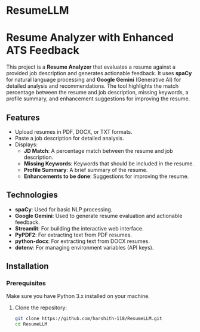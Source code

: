 # ResumeLLM

# Resume Analyzer with Enhanced ATS Feedback

This project is a **Resume Analyzer** that evaluates a resume against a provided job description and generates actionable feedback. It uses **spaCy** for natural language processing and **Google Gemini** (Generative AI) for detailed analysis and recommendations. The tool highlights the match percentage between the resume and job description, missing keywords, a profile summary, and enhancement suggestions for improving the resume.

## Features
- Upload resumes in PDF, DOCX, or TXT formats.
- Paste a job description for detailed analysis.
- Displays:
  - **JD Match**: A percentage match between the resume and job description.
  - **Missing Keywords**: Keywords that should be included in the resume.
  - **Profile Summary**: A brief summary of the resume.
  - **Enhancements to be done**: Suggestions for improving the resume.

## Technologies
- **spaCy**: Used for basic NLP processing.
- **Google Gemini**: Used to generate resume evaluation and actionable feedback.
- **Streamlit**: For building the interactive web interface.
- **PyPDF2**: For extracting text from PDF resumes.
- **python-docx**: For extracting text from DOCX resumes.
- **dotenv**: For managing environment variables (API keys).

## Installation

### Prerequisites
Make sure you have Python 3.x installed on your machine.

1. Clone the repository:
   ```bash
   git clone https://github.com/harshith-118/ResumeLLM.git
   cd ResumeLLM
